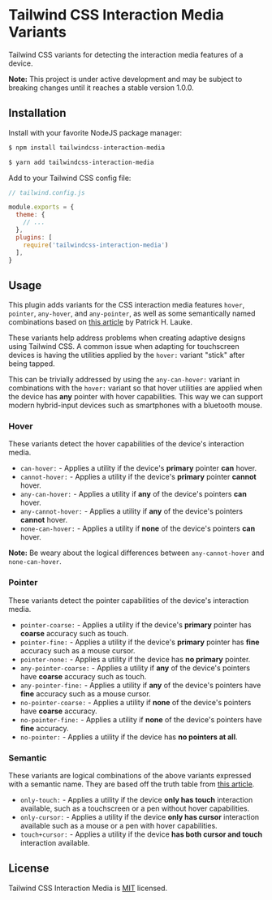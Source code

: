 # Tailwind CSS Interaction Media Variants
Tailwind CSS variants for detecting the interaction media features of a device.

**Note:** This project is under active development and may be subject to breaking changes until it reaches a stable version 1.0.0.

## Installation
Install with your favorite NodeJS package manager:

```bash
$ npm install tailwindcss-interaction-media

$ yarn add tailwindcss-interaction-media
```

Add to your Tailwind CSS config file:

```js
// tailwind.config.js

module.exports = {
  theme: {
    // ...
  },
  plugins: [
    require('tailwindcss-interaction-media')
  ],
}
```

## Usage
This plugin adds variants for the CSS interaction media features `hover`, `pointer`, `any-hover`, and `any-pointer`, as well as some semantically named combinations based on [this article](https://css-tricks.com/interaction-media-features-and-their-potential-for-incorrect-assumptions/) by Patrick H. Lauke.

These variants help address problems when creating adaptive designs using Tailwind CSS. A common issue when adapting for touchscreen devices is having the utilities applied by the `hover:` variant "stick" after being tapped.

This can be trivially addressed by using the `any-can-hover:` variant in combinations with the `hover:` variant so that hover utilities are applied when the device has **any** pointer with hover capabilities. This way we can support modern hybrid-input devices such as smartphones with a bluetooth mouse.

### Hover
These variants detect the hover capabilities of the device's interaction media.

- `can-hover:` - Applies a utility if the device's **primary** pointer **can** hover.
- `cannot-hover:` - Applies a utility if the device's **primary** pointer **cannot** hover.
- `any-can-hover:` - Applies a utility if **any** of the device's pointers **can** hover.
- `any-cannot-hover:` - Applies a utility if **any** of the device's pointers **cannot** hover.
- `none-can-hover:` - Applies a utility if **none** of the device's pointers **can** hover.

**Note:** Be weary about the logical differences between `any-cannot-hover` and `none-can-hover`.

### Pointer
These variants detect the pointer capabilities of the device's interaction media.

- `pointer-coarse:` - Applies a utility if the device's **primary** pointer has **coarse** accuracy such as touch.
- `pointer-fine:` - Applies a utility if the device's **primary** pointer has **fine** accuracy such as a mouse cursor.
- `pointer-none:` - Applies a utility if the device has **no primary** pointer.
- `any-pointer-coarse:` - Applies a utility if **any** of the device's pointers have **coarse** accuracy such as touch.
- `any-pointer-fine:` - Applies a utility if **any** of the device's pointers have **fine** accuracy such as a mouse cursor.
- `no-pointer-coarse:` - Applies a utility if **none** of the device's pointers have **coarse** accuracy.
- `no-pointer-fine:` - Applies a utility if **none** of the device's pointers have **fine** accuracy.
- `no-pointer:` - Applies a utility if the device has **no pointers at all**.

### Semantic
These variants are logical combinations of the above variants expressed with a semantic name. They are based off the truth table from [this article](https://css-tricks.com/interaction-media-features-and-their-potential-for-incorrect-assumptions/).

- `only-touch:` - Applies a utility if the device **only has touch** interaction available, such as a touchscreen or a pen without hover capabilities.
- `only-cursor:` - Applies a utility if the device **only has cursor** interaction available such as a mouse or a pen with hover capabilities.
- `touch+cursor:` - Applies a utility if the device **has both cursor and touch** interaction available.

## License

Tailwind CSS Interaction Media is [MIT](LICENSE) licensed.

